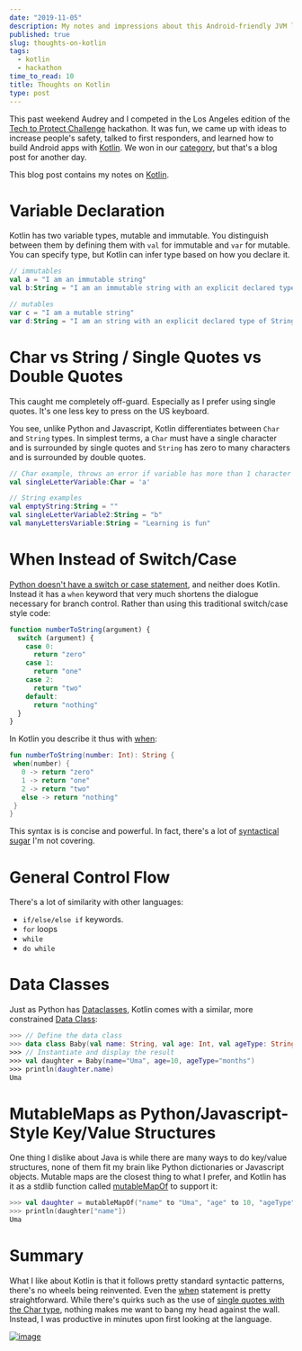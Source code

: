 ```yaml
---
date: "2019-11-05"
description: My notes and impressions about this Android-friendly JVM language.
published: true
slug: thoughts-on-kotlin
tags:
  - kotlin
  - hackathon
time_to_read: 10
title: Thoughts on Kotlin
type: post
---
```


This past weekend Audrey and I competed in the Los Angeles edition of the [Tech to Protect Challenge](https://www.techtoprotectchallenge.org/) hackathon. It was fun, we came up with ideas to increase people's safety, talked to first responders, and learned how to build Android apps with [Kotlin](https://kotlinlang.org/). We won in our [category](https://www.techtoprotectchallenge.org/contest/contest-005/), but that's a blog post for another day.

This blog post contains my notes on [Kotlin](https://kotlinlang.org/).

# Variable Declaration

Kotlin has two variable types, mutable and immutable. You distinguish between them by defining them with `val` for immutable and `var` for mutable. You can specify type, but Kotlin can infer type based on how you declare it.

```kotlin
// immutables
val a = "I am an immutable string"
val b:String = "I am an immutable string with an explicit declared type of String"

// mutables
var c = "I am a mutable string"
var d:String = "I am an string with an explicit declared type of String"
```

# Char vs String / Single Quotes vs Double Quotes

This caught me completely off-guard. Especially as I prefer using single quotes. It's one less key to press on the US keyboard.

You see, unlike Python and Javascript, Kotlin differentiates between `Char` and `String` types. In simplest terms, a `Char` must have a single character and is surrounded by single quotes and `String` has zero to many characters and is surrounded by double quotes.

```kotlin
// Char example, throws an error if variable has more than 1 character
val singleLetterVariable:Char = 'a'

// String examples
val emptyString:String = ""
val singleLetterVariable2:String = "b"
val manyLettersVariable:String = "Learning is fun"
```

# When Instead of Switch/Case

[Python doesn't have a switch or case statement](/why-doesnt-python-have-switch-case.html), and neither does Kotlin. Instead it has a `when` keyword that very much shortens the dialogue necessary for branch control. Rather than using this traditional switch/case style code:

```javascript
function numberToString(argument) {
  switch (argument) {
    case 0:
      return "zero"
    case 1:
      return "one"
    case 2:
      return "two"
    default:
      return "nothing"
  }
}
```

In Kotlin you describe it thus with [when](https://kotlinlang.org/docs/reference/control-flow.html#when-expression):

```kotlin
fun numberToString(number: Int): String {
 when(number) {
   0 -> return "zero"
   1 -> return "one"
   2 -> return "two"
   else -> return "nothing"
 }
}
```

This syntax is is concise and powerful. In fact, there's a lot of [syntactical sugar](https://superkotlin.com/kotlin-when-statement/) I'm not covering.

# General Control Flow

There's a lot of similarity with other languages:

- `if/else/else if` keywords.
- `for` loops
- `while`
- `do while`

# Data Classes

Just as Python has [Dataclasses](https://docs.python.org/3/library/dataclasses.html), Kotlin comes with a similar, more constrained [Data Class](https://kotlinlang.org/docs/reference/data-classes.html):

```kotlin
>>> // Define the data class
>>> data class Baby(val name: String, val age: Int, val ageType: String)
>>> // Instantiate and display the result
>>> val daughter = Baby(name="Uma", age=10, ageType="months")
>>> println(daughter.name)
Uma
```

# MutableMaps as Python/Javascript-Style Key/Value Structures

One thing I dislike about Java is while there are many ways to do key/value structures, none of them fit my brain like Python dictionaries or Javascript objects. Mutable maps are the closest thing to what I prefer, and Kotlin has it as a stdlib function called [mutableMapOf](https://kotlinlang.org/api/latest/jvm/stdlib/kotlin.collections/mutable-map-of.html) to support it:

```kotlin
>>> val daughter = mutableMapOf("name" to "Uma", "age" to 10, "ageType" to "months")
>>> println(daughter["name"])
Uma
```

# Summary

What I like about Kotlin is that it follows pretty standard syntactic patterns, there's no wheels being reinvented. Even the [when](#when-instead-of-switch-case) statement is pretty straightforward. While there's quirks such as the use of [single quotes with the Char type](#char-vs-string-single-quotes-vs-double-quotes), nothing makes me want to bang my head against the wall. Instead, I was productive in minutes upon first looking at the language.

[![image](images/thoughts-on-kotlin.png)](/thoughts-on-kotlin.html)
